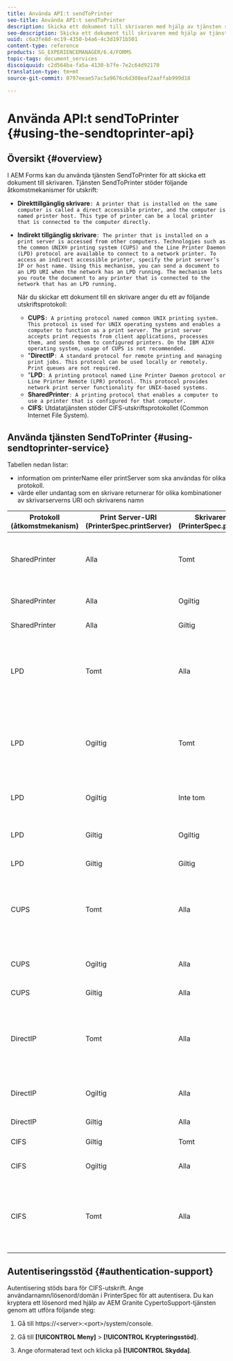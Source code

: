 ```yaml
---
title: Använda API:t sendToPrinter
seo-title: Använda API:t sendToPrinter
description: Skicka ett dokument till skrivaren med hjälp av tjänsten sendToPrinter.
seo-description: Skicka ett dokument till skrivaren med hjälp av tjänsten sendToPrinter.
uuid: c6a3fe8d-ec19-4350-b4a6-4c3d1971b501
content-type: reference
products: SG_EXPERIENCEMANAGER/6.4/FORMS
topic-tags: document_services
discoiquuid: c2d564ba-fa5a-4130-b7fe-7e2c64d92170
translation-type: tm+mt
source-git-commit: 0797eeae57ac5a9676c6d308eaf2aaffab999d18

---
```



# Använda API:t sendToPrinter {#using-the-sendtoprinter-api}

## Översikt {#overview}

I AEM Forms kan du använda tjänsten SendToPrinter för att skicka ett dokument till skrivaren. Tjänsten SendToPrinter stöder följande åtkomstmekanismer för utskrift:

* **Direkttillgänglig skrivare**`: A printer that is installed on the same computer is called a direct accessible printer, and the computer is named printer host. This type of printer can be a local printer that is connected to the computer directly.`

* **Indirekt tillgänglig skrivare**`: The printer that is installed on a print server is accessed from other computers. Technologies such as the common UNIX® printing system (CUPS) and the Line Printer Daemon (LPD) protocol are available to connect to a network printer. To access an indirect accessible printer, specify the print server’s IP or host name. Using this mechanism, you can send a document to an LPD URI when the network has an LPD running. The mechanism lets you route the document to any printer that is connected to the network that has an LPD running.`

   När du skickar ett dokument till en skrivare anger du ett av följande utskriftsprotokoll:

   * **CUPS**`: A printing protocol named common UNIX printing system. This protocol is used for UNIX operating systems and enables a computer to function as a print server. The print server accepts print requests from client applications, processes them, and sends them to configured printers. On the IBM AIX® operating system, usage of CUPS is not recommended.`
   * &quot;**DirectIP**`: A standard protocol for remote printing and managing print jobs. This protocol can be used locally or remotely. Print queues are not required.`
   * &quot;**LPD**`: A printing protocol named Line Printer Daemon protocol or Line Printer Remote (LPR) protocol. This protocol provides network print server functionality for UNIX-based systems.`
   * **SharedPrinter**`: A printing protocol that enables a computer to use a printer that is configured for that computer.`
   * **CIFS**: Utdatatjänsten stöder CIFS-utskriftsprotokollet (Common Internet File System).

## Använda tjänsten SendToPrinter {#using-sendtoprinter-service}

Tabellen nedan listar:

* information om printerName eller printServer som ska användas för olika protokoll.
* värde eller undantag som en skrivare returnerar för olika kombinationer av skrivarserverns URI och skrivarens namn

| Protokoll (åtkomstmekanism) | Print Server-URI (PrinterSpec.printServer) | Skrivarens namn (PrinterSpec.printerName) | Resultat |
|--- |--- |--- |--- |
| SharedPrinter | Alla | Tomt | Undantag: Det obligatoriska argumentet sPrinterName får inte vara tomt. |
| SharedPrinter | Alla | Ogiltig | Ett undantag är att skrivaren inte kan hittas. |
| SharedPrinter | Alla | Giltig | Utskriften är klar. |
| LPD | Tomt | Alla | ett undantag som anger att det obligatoriska argumentet sPrintServerUri inte får vara tomt. |
| LPD | Ogiltig | Tomt | ett undantag som anger att det obligatoriska argumentet sPrinterName inte får vara tomt. |
| LPD | Ogiltig | Inte tom | ett undantag som anger att sPrintServerUri inte hittas. |
| LPD | Giltig | Ogiltig | ett undantag som anger att skrivaren inte kan hittas. |
| LPD | Giltig | Giltig | Utskriften är klar. |
| CUPS | Tomt | Alla | ett undantag som anger att det obligatoriska argumentet sPrintServerUri inte får vara tomt. |
| CUPS | Ogiltig | Alla | ett undantag som anger att skrivaren inte kan hittas. |
| CUPS | Giltig | Alla | Utskriften är klar. |
| DirectIP | Tomt | Alla | ett undantag som anger att det obligatoriska argumentet sPrintServerUri inte får vara tomt. |
| DirectIP | Ogiltig | Alla | ett undantag som anger att skrivaren inte kan hittas. |
| DirectIP | Giltig | Alla | Utskriften är klar. |
| CIFS | Giltig | Tomt | Utskriften är klar. |
| CIFS | Ogiltig | Alla | ett okänt fel vid utskrift med CIFS. |
| CIFS | Tomt | Alla | ett undantag som anger att det obligatoriska argumentet sPrintServerUri inte får vara tomt. |

## Autentiseringsstöd {#authentication-support}

Autentisering stöds bara för CIFS-utskrift. Ange användarnamn/lösenord/domän i PrinterSpec för att autentisera. Du kan kryptera ett lösenord med hjälp av AEM Granite CypertoSupport-tjänsten genom att utföra följande steg:

1. Gå till https://&lt;server>:&lt;port>/system/console.

1. Gå till **[!UICONTROL Meny]** > **[!UICONTROL Krypteringsstöd]**.

1. Ange oformaterad text och klicka på **[!UICONTROL Skydda]**.


